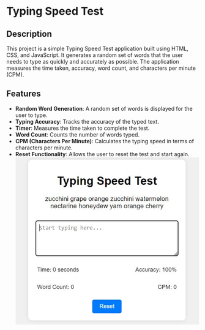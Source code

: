 # Typing Speed Test

## Description

This project is a simple Typing Speed Test application built using HTML, CSS, and JavaScript. It generates a random set of words that the user needs to type as quickly and accurately as possible. The application measures the time taken, accuracy, word count, and characters per minute (CPM).

## Features

- **Random Word Generation**: A random set of words is displayed for the user to type.
- **Typing Accuracy**: Tracks the accuracy of the typed text.
- **Timer**: Measures the time taken to complete the test.
- **Word Count**: Counts the number of words typed.
- **CPM (Characters Per Minute)**: Calculates the typing speed in terms of characters per minute.
- **Reset Functionality**: Allows the user to reset the test and start again.
![](type.JPG)
